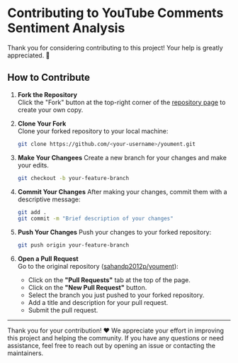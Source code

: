 # Contributing to YouTube Comments Sentiment Analysis

Thank you for considering contributing to this project! Your help is greatly appreciated. 🎉

## How to Contribute

1. **Fork the Repository**  
   Click the "Fork" button at the top-right corner of the [repository page](https://github.com/sahandp2012p/youment) to create your own copy.

2. **Clone Your Fork**  
   Clone your forked repository to your local machine:

   ```bash
   git clone https://github.com/<your-username>/youment.git
   ```
3. **Make Your Changees**
   Create a new branch for your changes and make your edits.

   ```bash
   git checkout -b your-feature-branch
   ```

4. **Commit Your Changes**
   After making your changes, commit them with a descriptive message:
   
   ```bash
   git add .
   git commit -m "Brief description of your changes"
   ```

5. **Push Your Changes**
   Push your changes to your forked repository:
   ```bash
   git push origin your-feature-branch
   ```

6. **Open a Pull Request**  
   Go to the original repository ([sahandp2012p/youment](https://github.com/sahandp2012p/youment)):

   - Click on the **"Pull Requests"** tab at the top of the page.
   - Click on the **"New Pull Request"** button.
   - Select the branch you just pushed to your forked repository.
   - Add a title and description for your pull request.
   - Submit the pull request.

---

Thank you for your contribution! ❤️ We appreciate your effort in improving this project and helping the community. If you have any questions or need assistance, feel free to reach out by opening an issue or contacting the maintainers.
